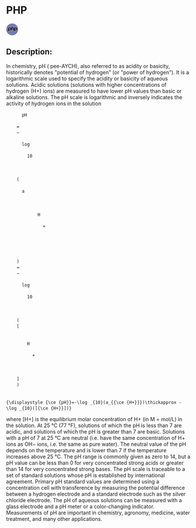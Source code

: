 # PHP

![PHP](images/PHP.png)

## Description:
In chemistry, pH ( pee-AYCH), also referred to as acidity or basicity, historically denotes "potential of hydrogen" (or "power of hydrogen"). It is a logarithmic scale used to specify the acidity or basicity of aqueous solutions. Acidic solutions (solutions with higher concentrations of hydrogen (H+) ions) are measured to have lower pH values than basic or alkaline solutions.
The pH scale is logarithmic and inversely indicates the activity of hydrogen ions in the solution

  
    
      
        
          pH
        
        =
        −
        
          log
          
            10
          
        
        ⁡
        (
        
          a
          
            
              
                H
                
                  +
                
              
            
          
        
        )
        ≈
        −
        
          log
          
            10
          
        
        ⁡
        (
        [
        
          
            H
            
              +
            
          
        
        ]
        )
      
    
    {\displaystyle {\ce {pH}}=-\log _{10}(a_{{\ce {H+}}})\thickapprox -\log _{10}([{\ce {H+}}])}
  

where [H+] is the equilibrium molar concentration of H+ (in M = mol/L) in the solution. At 25 °C (77 °F), solutions of which the pH is less than 7 are acidic, and solutions of which the pH is greater than 7 are basic. Solutions with a pH of 7 at 25 °C are neutral (i.e. have the same concentration of H+ ions as OH− ions, i.e. the same as pure water). The neutral value of the pH depends on the temperature and is lower than 7 if the temperature increases above 25 °C. The pH range is commonly given as zero to 14, but a pH value can be less than 0 for very concentrated strong acids or greater than 14 for very concentrated strong bases.
The pH scale  is traceable to a set of standard solutions whose pH is established by international agreement. Primary pH standard values are determined using a concentration cell with transference by measuring the potential difference between a hydrogen electrode and a standard electrode such as the silver chloride electrode. The pH of aqueous solutions can be measured with a glass electrode and a pH meter or a color-changing indicator. Measurements of pH are important in chemistry, agronomy, medicine, water treatment, and many other applications.

